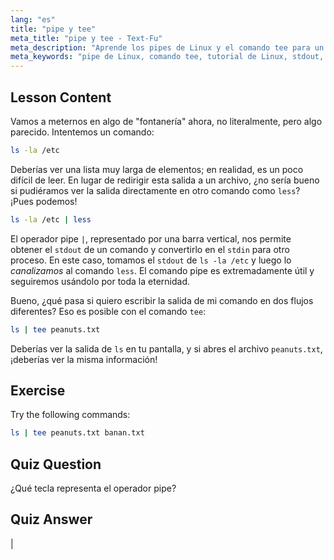 ```yaml
---
lang: "es"
title: "pipe y tee"
meta_title: "pipe y tee - Text-Fu"
meta_description: "Aprende los pipes de Linux y el comando tee para un flujo de datos eficiente en la línea de comandos. Comprende stdout, stdin y la salida de archivos. ¡Mejora tus habilidades en Linux!"
meta_keywords: "pipe de Linux, comando tee, tutorial de Linux, stdout, stdin, Linux para principiantes, línea de comandos, guía de Linux"
---
```


## Lesson Content

Vamos a meternos en algo de "fontanería" ahora, no literalmente, pero algo parecido. Intentemos un comando:

```bash
ls -la /etc
```

Deberías ver una lista muy larga de elementos; en realidad, es un poco difícil de leer. En lugar de redirigir esta salida a un archivo, ¿no sería bueno si pudiéramos ver la salida directamente en otro comando como `less`? ¡Pues podemos!

```bash
ls -la /etc | less
```

El operador pipe `|`, representado por una barra vertical, nos permite obtener el `stdout` de un comando y convertirlo en el `stdin` para otro proceso. En este caso, tomamos el `stdout` de `ls -la /etc` y luego lo _canalizamos_ al comando `less`. El comando pipe es extremadamente útil y seguiremos usándolo por toda la eternidad.

Bueno, ¿qué pasa si quiero escribir la salida de mi comando en dos flujos diferentes? Eso es posible con el comando `tee`:

```bash
ls | tee peanuts.txt
```

Deberías ver la salida de `ls` en tu pantalla, y si abres el archivo `peanuts.txt`, ¡deberías ver la misma información!

## Exercise

Try the following commands:

```bash
ls | tee peanuts.txt banan.txt
```

## Quiz Question

¿Qué tecla representa el operador pipe?

## Quiz Answer

|
